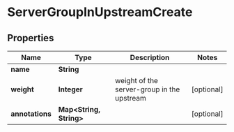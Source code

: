 
# ServerGroupInUpstreamCreate

## Properties
Name | Type | Description | Notes
------------ | ------------- | ------------- | -------------
**name** | **String** |  | 
**weight** | **Integer** | weight of the server-group in the upstream |  [optional]
**annotations** | **Map&lt;String, String&gt;** |  |  [optional]




